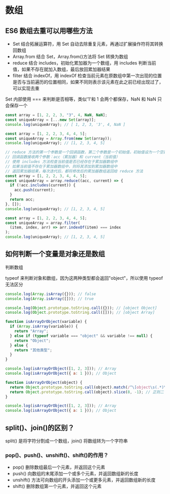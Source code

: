 # 数组

## ES6 数组去重可以用哪些方法

- Set 结合拓展运算符，用 Set 自动去除重复元素，再通过扩展操作符将其转换回数组
- Array.from 结合 Set，Array.from()方法将 Set 转换为数组
- reduce 结合 includes，初始化累加器为一个数组，用 includes 判断当前值，如果不存在就加入数组，最后放回累加器结果
- filter 结合 indexOf，用 indexOf 检查当前元素在原数组中第一次出现的位置是否与当前遍历的位置相同，如果不同则表示该元素在此之前已经出现过了，可以实现去重

Set 内部使用 === 来判断是否相等，类似'1'和 1 会两个都保存，NaN 和 NaN 只会保存一个

```js
const array = [1, 2, 2, 3, "3", 4, NaN, NaN];
const uniqueArray = [...new Set(array)];
console.log(uniqueArray); // [ 1, 2, 3, '3', 4, NaN ]
```

```js
const array = [1, 2, 2, 3, 4, 4, 5];
const uniqueArray = Array.from(new Set(array));
console.log(uniqueArray); // [1, 2, 3, 4, 5]
```

```js
// reduce 方法的第一个参数是一个回调函数，第二个参数是一个初始值，初始值设为一个空数组 []
// 回调函数接收两个参数：acc（累加器）和 current（当前值）
// 使用 includes 方法检查当前值是否已经存在于累加器数组中
// 如果当前值不存在于累加器数组中，则将其添加到累加器数组中
// 返回累加器结果，每次迭代后，都将修改后的累加器数组返回给 reduce 方法
const array = [1, 2, 2, 3, 4, 4, 5];
const uniqueArray = array.reduce((acc, current) => {
  if (!acc.includes(current)) {
    acc.push(current);
  }
  return acc;
}, []);
console.log(uniqueArray); // [1, 2, 3, 4, 5]
```

```js
const array = [1, 2, 2, 3, 4, 4, 5];
const uniqueArray = array.filter(
  (item, index, arr) => arr.indexOf(item) === index
);
console.log(uniqueArray); // [1, 2, 3, 4, 5]
```

## 如何判断一个变量是对象还是数组

判断数组

typeof 来判断对象和数组，因为这两种类型都会返回"object"，所以使用 typeof 无法区分

```js
console.log(Array.isArray({})); // false
console.log(Array.isArray([])); // true

console.log(Object.prototype.toString.call({})); // [object Object]
console.log(Object.prototype.toString.call([])); // [object Array]
```

```js
function isArrayOrObject(variable) {
  if (Array.isArray(variable)) {
    return "Array";
  } else if (typeof variable === "object" && variable !== null) {
    return "Object";
  } else {
    return "其他类型";
  }
}

console.log(isArrayOrObject([1, 2, 3])); // Array
console.log(isArrayOrObject({ a: 1 })); // Object
```

```js
function isArrayOrObject(object) {
  return Object.prototype.toString.call(object).match(/^\[object\s(.*)\]$/)[1]; // 正则一
  return Object.prototype.toString.call(object).slice(8, -1); // 正则二
}

console.log(isArrayOrObject([1, 2, 3])); // Array
console.log(isArrayOrObject({ a: 1 })); // Object
```

## split()、join()的区别？

split() 是将字符分割成一个数组，join() 将数组转为一个字符串

### pop()、push()、unshift()、shift()的作用？

- pop() 删除数组最后一个元素，并返回这个元素
- push() 向数组的末尾添加一个或多个元素，并返回数组新的长度
- unshift() 方法可向数组的开头添加一个或更多元素，并返回数组新的长度
- shift() 删除数组第一个元素，并返回这个元素
